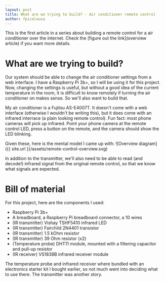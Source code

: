 ```yaml
---
layout: post
title: What are we trying to build? - Air conditioner remote control
author: fpicalausa
---
```


This is the first article in a series about building a remote control for a air
conditioner over the internet. Check the [figure out the link](overview article)
if you want more details.

# What are we trying to build?

Our system should be able to change the air conditioner settings from a web
interface. I have a Raspberry Pi 3b+, so I will be using it for this project.
Now, changing the settings is useful, but without a good idea of the current
temperature in the room, it is difficult to know remotely if turning the air
conditioner on makes sense. So we'll also want to build that.

My air conditioner is a Fujitsu AS-E4007T. It doesn't come with a web interface
(otherwise I wouldn't be writing this), but it does come with an infrared
interrace (a plain looking remote control). Fun fact: most phone cameras will
pick up infrared. Point your phone camera at the remote control LED, press a
button on the remote, and the camera should show the LED blinking.

Given these, here is the mental model I came up with:
![Overview diagram]({{ site.url }}/assets/remote-control-overview.svg)

In addition to the transmitter, we'll also need to be able to read (and decode!)
infrared signal from the original remote control, so that we know what signals
are expected.

# Bill of material

For this project, here are the components I used:

-   Raspberry Pi 3b+
-   A breadboard, a Raspberry Pi breadboard connector, a 10 wires
-   (IR transmitter) Vishay TSHF5410 infrared LED
-   (IR transmitter) Fairchild 2N4401 transistor
-   (IR transmitter) 1.5 kOhm resistor
-   (IR transmitter) 39 Ohm resistor (x2)
-   (Temperature probe) DHT11 module, mounted with a filtering capacitor and
    pull-up resistor
-   (IR receiver) VS1838B infrared receiver module

The temperature probe and infrared receiver where bundled with an electronics
starter kit I bought earlier, so not much went into deciding what to use there.
The transmitter was another story.
